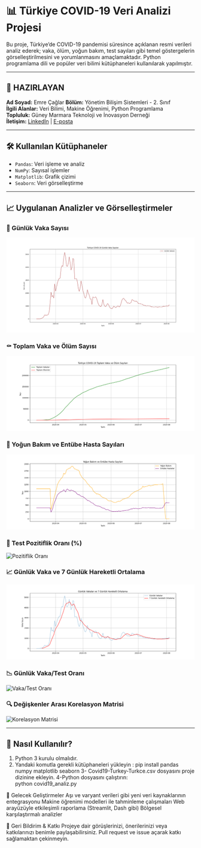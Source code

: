 # 📊 Türkiye COVID-19 Veri Analizi Projesi

Bu proje, Türkiye’de COVID-19 pandemisi süresince açıklanan resmi verileri analiz ederek; vaka, ölüm, yoğun bakım, test sayıları gibi temel göstergelerin görselleştirilmesini ve yorumlanmasını amaçlamaktadır. Python programlama dili ve popüler veri bilimi kütüphaneleri kullanılarak yapılmıştır.

---

## 👤 HAZIRLAYAN

**Ad Soyad:** Emre Çağlar
**Bölüm:** Yönetim Bilişim Sistemleri - 2. Sınıf  
**İlgili Alanlar:** Veri Bilimi, Makine Öğrenimi, Python Programlama  
**Topluluk:** Güney Marmara Teknoloji ve İnovasyon Derneği  
**İletişim:** [LinkedIn](https://linkedin.com/in/emre-%C3%A7a%C4%9Flar-9bb493294) | [E-posta](emrecaglar0505@gmail.com)

---

## 🛠 Kullanılan Kütüphaneler

- `Pandas`: Veri işleme ve analiz  
- `NumPy`: Sayısal işlemler  
- `Matplotlib`: Grafik çizimi  
- `Seaborn`: Veri görselleştirme  

---

## 📈 Uygulanan Analizler ve Görselleştirmeler

### 🦠 Günlük Vaka Sayısı
![Günlük Vaka Sayısı](GunlukVakaSayısı.png)

### ⚰️ Toplam Vaka ve Ölüm Sayısı
![Toplam Vaka ve Ölüm Sayısı](ToplamVakaVeOlumSayısı.png)

### 🏥 Yoğun Bakım ve Entübe Hasta Sayıları
![Yoğun Bakım ve Entübe Hasta Sayıları](YogunBakımVeEntubeSayısı.png)

### 🔬 Test Pozitiflik Oranı (%)
![Pozitiflik Oranı](TestPozitiflikOranı.png)

### 📈 Günlük Vaka ve 7 Günlük Hareketli Ortalama
![Hareketli Ortalama](GunlukVakalarVeHareketliOrtalama.png)

### 📉 Günlük Vaka/Test Oranı
![Vaka/Test Oranı](GunlukVakaTestOranı.png)

### 🔍 Değişkenler Arası Korelasyon Matrisi
![Korelasyon Matrisi](DegiskenlerArasıKorelasyonMatrisi.png)

---

## 📂 Nasıl Kullanılır?

1. Python 3 kurulu olmalıdır.
2. Yandaki komutla gerekli kütüphaneleri yükleyin :  pip install pandas numpy matplotlib seaborn
3- Covid19-Turkey-Turkce.csv dosyasını proje dizinine ekleyin.
4-Python dosyasını çalıştırın:  
python covid19_analiz.py

🚀 Gelecek Geliştirmeler
Aşı ve varyant verileri gibi yeni veri kaynaklarının entegrasyonu
Makine öğrenimi modelleri ile tahminleme çalışmaları
Web arayüzüyle etkileşimli raporlama (Streamlit, Dash gibi)
Bölgesel karşılaştırmalı analizler

💬 Geri Bildirim & Katkı
Projeye dair görüşlerinizi, önerilerinizi veya katkılarınızı benimle paylaşabilirsiniz.
Pull request ve issue açarak katkı sağlamaktan çekinmeyin.
